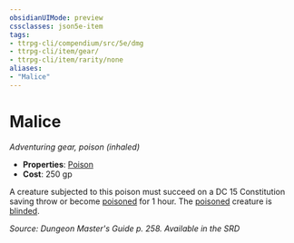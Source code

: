 ```yaml
---
obsidianUIMode: preview
cssclasses: json5e-item
tags:
- ttrpg-cli/compendium/src/5e/dmg
- ttrpg-cli/item/gear/
- ttrpg-cli/item/rarity/none
aliases: 
- "Malice"
---
```

# Malice
*Adventuring gear, poison (inhaled)*  


- **Properties**: [Poison](/CLI/item-properties.md#Poison)
- **Cost**: 250 gp

A creature subjected to this poison must succeed on a DC 15 Constitution saving throw or become [poisoned](/CLI/conditions.md#Poisoned) for 1 hour. The [poisoned](/CLI/conditions.md#Poisoned) creature is [blinded](/CLI/conditions.md#Blinded).

*Source: Dungeon Master's Guide p. 258. Available in the <span title='Systems Reference Document (5.1)'>SRD</span>*